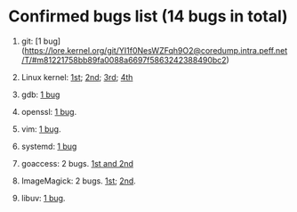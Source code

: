# Confirmed bugs list (14 bugs in total)
1. git: [1 bug] (https://lore.kernel.org/git/YI1f0NesWZFqh9O2@coredump.intra.peff.net/T/#m81221758bb89fa0088a6697f5863242388490bc2) 

2. Linux kernel: [1st](https://lore.kernel.org/linux-parisc/alpine.DEB.2.22.394.2105121353530.1204552@ramsan.of.borg/T/#t); [2nd](https://lore.kernel.org/linux-block/21cb65d1-b91a-2627-3824-292de3a7553a@suse.de/T/#t); [3rd](https://lore.kernel.org/lkml/CAM7=BFoH7Q+YHvPFnHM4j72ORHQp4gTjHFjnfeLsV2-30ZLNYw@mail.gmail.com/T/#t); [4th](https://lore.kernel.org/dri-devel/YJ00C%2FKdhe3bSrtH@kroah.com/T/#u)

3. gdb: [1 bug](https://sourceware.org/bugzilla/show_bug.cgi?id=27847)

4. openssl: [1 bug](https://github.com/openssl/openssl/issues/16331).

5. vim: [1 bug](https://github.com/vim/vim/issues/8767).

6. systemd: [1 bug](https://github.com/systemd/systemd/issues/20469)

4. goaccess: 2 bugs. [1st and 2nd](https://github.com/allinurl/goaccess/issues/2106) 

5. ImageMagick: 2 bugs. [1st](https://github.com/ImageMagick/ImageMagick/issues/3642); [2nd](https://github.com/ImageMagick/ImageMagick/issues/3653).

6. libuv: [1 bug](https://github.com/libuv/libuv/pull/3166/commits/09fa971023e4139a9f4e6c3356959de01476a605).
